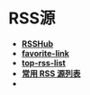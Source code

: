 # RSS源

- **[RSSHub](https://github.com/DIYgod/RSSHub)**
- **[favorite-link](https://github.com/guanguans/favorite-link)**
- **[top-rss-list](https://github.com/weekend-project-space/top-rss-list)**
- **[常用 RSS 源列表](https://plink.anyfeeder.com/)**
- 

